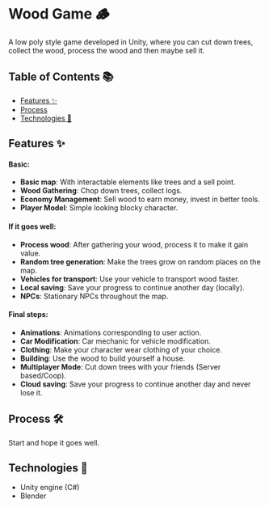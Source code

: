 # Wood Game 🪵  
A low poly style game developed in Unity, where you can cut down trees, collect the wood, process the wood and then maybe sell it.

## Table of Contents 📚  
- [Features ✨](#features-✨)  
- [Process](#process)  
- [Technologies 🔧](#technologies-🔧)  

## Features ✨  
#### **Basic:**
- **Basic map**: With interactable elements like trees and a sell point.
- **Wood Gathering**: Chop down trees, collect logs.
- **Economy Management**: Sell wood to earn money, invest in better tools.
- **Player Model**: Simple looking blocky character.

#### **If it goes well:**
- **Process wood**: After gathering your wood, process it to make it gain value.
- **Random tree generation**: Make the trees grow on random places on the map.
- **Vehicles for transport**: Use your vehicle to transport wood faster.
- **Local saving**: Save your progress to continue another day (locally).
- **NPCs**: Stationary NPCs throughout the map. 

#### **Final steps:**
- **Animations**: Animations corresponding to user action.
- **Car Modification**: Car mechanic for vehicle modification.
- **Clothing**: Make your character wear clothing of your choice. 
- **Building**: Use the wood to build yourself a house. 
- **Multiplayer Mode**: Cut down trees with your friends (Server based/Coop).
- **Cloud saving**: Save your progress to continue another day and never lose it.

## Process 🛠️
Start and hope it goes well.

## Technologies 🔧  
- Unity engine (C#)
- Blender
